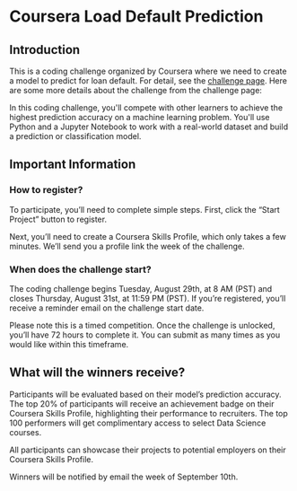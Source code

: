 # Coursera Load Default Prediction

## Introduction

This is a coding challenge organized by Coursera where we need to create a model to predict for loan default. For detail, see the [challenge page](https://www.coursera.org/projects/data-science-coding-challenge-loan-default-prediction). Here are some more details about the challenge from the challenge page:

In this coding challenge, you'll compete with other learners to achieve the highest prediction accuracy on a machine learning problem. You'll use Python and a Jupyter Notebook to work with a real-world dataset and build a prediction or classification model.

## Important Information

### How to register?

To participate, you’ll need to complete simple steps. First, click the “Start Project” button to register.

Next, you’ll need to create a Coursera Skills Profile, which only takes a few minutes. We’ll send you a profile link the week of the challenge.

### When does the challenge start?

The coding challenge begins Tuesday, August 29th, at 8 AM (PST) and closes Thursday, August 31st, at 11:59 PM (PST). If you’re registered, you’ll receive a reminder email on the challenge start date.

Please note this is a timed competition. Once the challenge is unlocked, you’ll have 72 hours to complete it. You can submit as many times as you would like within this timeframe.

## What will the winners receive?

Participants will be evaluated based on their model’s prediction accuracy. The top 20% of participants will receive an achievement badge on their Coursera Skills Profile, highlighting their performance to recruiters. The top 100 performers will get complimentary access to select Data Science courses.

All participants can showcase their projects to potential employers on their Coursera Skills Profile.

Winners will be notified by email the week of September 10th.
